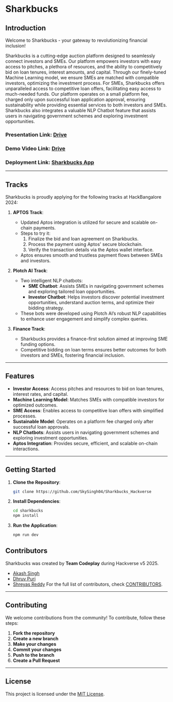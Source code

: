 # **Sharkbucks**

## **Introduction**

Welcome to Sharkbucks - your gateway to revolutionizing financial inclusion! 

Sharkbucks is a cutting-edge auction platform designed to seamlessly connect investors and SMEs. Our platform empowers investors with easy access to pitches, a plethora of resources, and the ability to competitively bid on loan tenures, interest amounts, and capital. Through our finely-tuned Machine Learning model, we ensure SMEs are matched with compatible investors, optimizing the investment process. For SMEs, Sharkbucks offers unparalleled access to competitive loan offers, facilitating easy access to much-needed funds. Our platform operates on a small platform fee, charged only upon successful loan application approval, ensuring sustainability while providing essential services to both investors and SMEs. Sharkbucks also integrates a valuable NLP Chatbot feature that assists users in navigating government schemes and exploring investment opportunities.

### **Presentation Link**: [Drive](https://drive.google.com/drive/folders/1c2_8mIcpVy22jw8k0p0buij4mfBQs3a7)

### **Demo Video Link**: [Drive](https://drive.google.com/drive/folders/1c2_8mIcpVy22jw8k0p0buij4mfBQs3a7)

### **Deployment Link**: [Sharkbucks App](https://sharkbucks.vercel.app/)

---

## **Tracks**

Sharkbucks is proudly applying for the following tracks at HackBangalore 2024:

1. **APTOS Track**:  
   - Updated Aptos integration is utilized for secure and scalable on-chain payments.
   - Steps to try it:
     1. Finalize the bid and loan agreement on Sharkbucks.
     2. Process the payment using Aptos' secure blockchain.
     3. Verify the transaction details via the Aptos wallet interface.
   - Aptos ensures smooth and trustless payment flows between SMEs and investors.  

2. **Plotch AI Track**:  
   - Two intelligent NLP chatbots:
     - **SME Chatbot**: Assists SMEs in navigating government schemes and exploring tailored loan opportunities.  
     - **Investor Chatbot**: Helps investors discover potential investment opportunities, understand auction terms, and optimize their bidding strategy.  
   - These bots were developed using Plotch AI’s robust NLP capabilities to enhance user engagement and simplify complex queries.  

3. **Finance Track**:  
   - Sharkbucks provides a finance-first solution aimed at improving SME funding options.  
   - Competitive bidding on loan terms ensures better outcomes for both investors and SMEs, fostering financial inclusion.  

---

## **Features**

- **Investor Access**: Access pitches and resources to bid on loan tenures, interest rates, and capital.
- **Machine Learning Model**: Matches SMEs with compatible investors for optimized outcomes.
- **SME Access**: Enables access to competitive loan offers with simplified processes.
- **Sustainable Model**: Operates on a platform fee charged only after successful loan approvals.
- **NLP Chatbots**: Assists users in navigating government schemes and exploring investment opportunities.
- **Aptos Integration**: Provides secure, efficient, and scalable on-chain interactions.

---

## **Getting Started**

1. **Clone the Repository**:  
   ```bash
   git clone https://github.com/SkySingh04/Sharkbucks_Hackverse
   ```
2. **Install Dependencies**:  
   ```bash
   cd sharkbucks
   npm install
   ```
3. **Run the Application**:  
   ```bash
   npm run dev
   ```


## **Contributors**

Sharkbucks was created by **Team Codeplay** during Hackverse v5 2025.  

- [Akash Singh](https://github.com/Akash-Singh04)  
- [Dhruv Puri](https://github.com/slashexx)
- [Shreyas Reddy](https://github.com/shreyasreddyb)
For the full list of contributors, check [CONTRIBUTORS](https://github.com/Akash-Singh04/Sharkbucks/graphs/contributors).  

---

## **Contributing**

We welcome contributions from the community! To contribute, follow these steps:

1. **Fork the repository**  
2. **Create a new branch**  
3. **Make your changes**  
4. **Commit your changes**  
5. **Push to the branch**  
6. **Create a Pull Request**  

---

## **License**

This project is licensed under the [MIT License](LICENSE).
